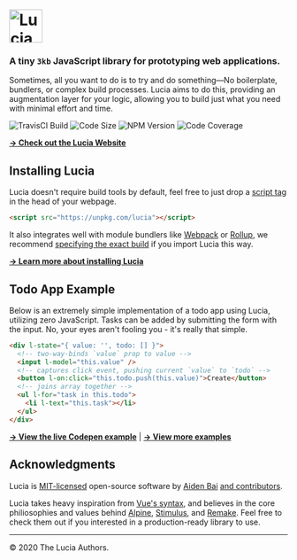 # <a href="http://lucia.js.org"><img src="https://raw.githubusercontent.com/aidenybai/lucia/master/.github/img/logo.svg" height="60" alt="Lucia Logo" aria-label="http://lucia.js.org" /></a>

### A tiny `3kb` JavaScript library for prototyping web applications.

Sometimes, all you want to do is to try and do something—No boilerplate, bundlers, or complex build processes. Lucia aims to do this, providing an augmentation layer for your logic, allowing you to build just what you need with minimal effort and time.

![TravisCI Build](https://badgen.net/travis/aidenybai/lucia?color=7460E1&labelColor=1D1E32&style=flat-square&label=build) ![Code Size](https://badgen.net/badgesize/brotli/https/unpkg.com/lucia?color=7460E1&labelColor=1D1E32&style=flat-square&label=size) ![NPM Version](https://img.shields.io/npm/v/lucia?color=7460E1&labelColor=1D1E32&style=flat-square) ![Code Coverage](https://img.shields.io/coveralls/github/aidenybai/lucia?color=7460E1&labelColor=1D1E32&style=flat-square)

[**→ Check out the Lucia Website**](https://lucia.js.org)

## Installing Lucia

Lucia doesn't require build tools by default, feel free to just drop a [script tag](https://lucia.js.org/docs/essentials/installation/#cdn) in the head of your webpage.

```html
<script src="https://unpkg.com/lucia"></script>
```

It also integrates well with module bundlers like [Webpack](https://webpack.js.org/) or [Rollup](https://rollupjs.org/), we recommend [specifying the exact build](https://lucia.js.org/docs/essentials/installation/#npm) if you import Lucia this way.

[**→ Learn more about installing Lucia**](https://lucia.js.org/docs/essentials/installation)

## Todo App Example

Below is an extremely simple implementation of a todo app using Lucia, utilizing zero JavaScript. Tasks can be added by submitting the form with the input. No, your eyes aren't fooling you - it's really that simple.

```html
<div l-state="{ value: '', todo: [] }">
  <!-- two-way-binds `value` prop to value -->
  <input l-model="this.value" />
  <!-- captures click event, pushing current `value` to `todo` -->
  <button l-on:click="this.todo.push(this.value)">Create</button>
  <!-- joins array together -->
  <ul l-for="task in this.todo">
    <li l-text="this.task"></li>
  </ul>
</div>
```

[**→ View the live Codepen example**](https://codepen.io/aidenybai/pen/JjRrwjN) | [**→ View more examples**](https://lucia.js.org/docs/examples/todo)

## Acknowledgments

Lucia is [MIT-licensed](LICENSE.md) open-source software by [Aiden Bai](https://github.com/aidenybai) [and contributors](https://github.com/aidenybai/lucia/graphs/contributors).

Lucia takes heavy inspiration from [Vue's syntax](https://github.com/vuejs/vue), and believes in the core philiosophies and values behind [Alpine](https://github.com/alpinejs/alpine), [Stimulus](https://github.com/stimulusjs/stimulus), and [Remake](https://github.com/remake/remake-cli). Feel free to check them out if you interested in a production-ready library to use.

---

© 2020 The Lucia Authors.
